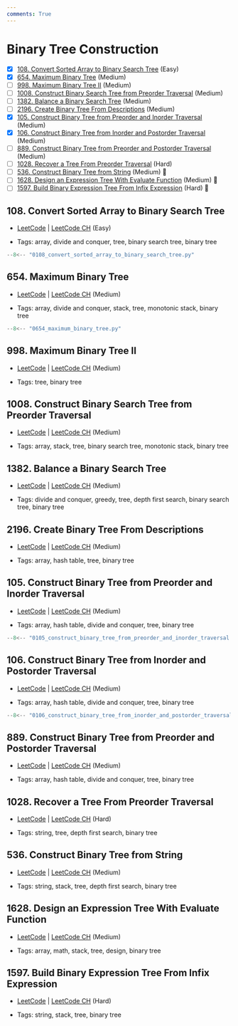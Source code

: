 ```yaml
---
comments: True
---
```


# Binary Tree Construction

- [x] [108. Convert Sorted Array to Binary Search Tree](https://leetcode.cn/problems/convert-sorted-array-to-binary-search-tree/) (Easy)
- [x] [654. Maximum Binary Tree](https://leetcode.cn/problems/maximum-binary-tree/) (Medium)
- [ ] [998. Maximum Binary Tree II](https://leetcode.cn/problems/maximum-binary-tree-ii/) (Medium)
- [ ] [1008. Construct Binary Search Tree from Preorder Traversal](https://leetcode.cn/problems/construct-binary-search-tree-from-preorder-traversal/) (Medium)
- [ ] [1382. Balance a Binary Search Tree](https://leetcode.cn/problems/balance-a-binary-search-tree/) (Medium)
- [ ] [2196. Create Binary Tree From Descriptions](https://leetcode.cn/problems/create-binary-tree-from-descriptions/) (Medium)
- [x] [105. Construct Binary Tree from Preorder and Inorder Traversal](https://leetcode.cn/problems/construct-binary-tree-from-preorder-and-inorder-traversal/) (Medium)
- [x] [106. Construct Binary Tree from Inorder and Postorder Traversal](https://leetcode.cn/problems/construct-binary-tree-from-inorder-and-postorder-traversal/) (Medium)
- [ ] [889. Construct Binary Tree from Preorder and Postorder Traversal](https://leetcode.cn/problems/construct-binary-tree-from-preorder-and-postorder-traversal/) (Medium)
- [ ] [1028. Recover a Tree From Preorder Traversal](https://leetcode.cn/problems/recover-a-tree-from-preorder-traversal/) (Hard)
- [ ] [536. Construct Binary Tree from String](https://leetcode.cn/problems/construct-binary-tree-from-string/) (Medium) 👑
- [ ] [1628. Design an Expression Tree With Evaluate Function](https://leetcode.cn/problems/design-an-expression-tree-with-evaluate-function/) (Medium) 👑
- [ ] [1597. Build Binary Expression Tree From Infix Expression](https://leetcode.cn/problems/build-binary-expression-tree-from-infix-expression/) (Hard) 👑

## 108. Convert Sorted Array to Binary Search Tree

-   [LeetCode](https://leetcode.com/problems/convert-sorted-array-to-binary-search-tree/) | [LeetCode CH](https://leetcode.cn/problems/convert-sorted-array-to-binary-search-tree/) (Easy)

-   Tags: array, divide and conquer, tree, binary search tree, binary tree

```python title="108. Convert Sorted Array to Binary Search Tree - Python Solution"
--8<-- "0108_convert_sorted_array_to_binary_search_tree.py"
```

## 654. Maximum Binary Tree

-   [LeetCode](https://leetcode.com/problems/maximum-binary-tree/) | [LeetCode CH](https://leetcode.cn/problems/maximum-binary-tree/) (Medium)

-   Tags: array, divide and conquer, stack, tree, monotonic stack, binary tree

```python title="654. Maximum Binary Tree - Python Solution"
--8<-- "0654_maximum_binary_tree.py"
```

## 998. Maximum Binary Tree II

-   [LeetCode](https://leetcode.com/problems/maximum-binary-tree-ii/) | [LeetCode CH](https://leetcode.cn/problems/maximum-binary-tree-ii/) (Medium)

-   Tags: tree, binary tree

## 1008. Construct Binary Search Tree from Preorder Traversal

-   [LeetCode](https://leetcode.com/problems/construct-binary-search-tree-from-preorder-traversal/) | [LeetCode CH](https://leetcode.cn/problems/construct-binary-search-tree-from-preorder-traversal/) (Medium)

-   Tags: array, stack, tree, binary search tree, monotonic stack, binary tree

## 1382. Balance a Binary Search Tree

-   [LeetCode](https://leetcode.com/problems/balance-a-binary-search-tree/) | [LeetCode CH](https://leetcode.cn/problems/balance-a-binary-search-tree/) (Medium)

-   Tags: divide and conquer, greedy, tree, depth first search, binary search tree, binary tree

## 2196. Create Binary Tree From Descriptions

-   [LeetCode](https://leetcode.com/problems/create-binary-tree-from-descriptions/) | [LeetCode CH](https://leetcode.cn/problems/create-binary-tree-from-descriptions/) (Medium)

-   Tags: array, hash table, tree, binary tree

## 105. Construct Binary Tree from Preorder and Inorder Traversal

-   [LeetCode](https://leetcode.com/problems/construct-binary-tree-from-preorder-and-inorder-traversal/) | [LeetCode CH](https://leetcode.cn/problems/construct-binary-tree-from-preorder-and-inorder-traversal/) (Medium)

-   Tags: array, hash table, divide and conquer, tree, binary tree

```python title="105. Construct Binary Tree from Preorder and Inorder Traversal - Python Solution"
--8<-- "0105_construct_binary_tree_from_preorder_and_inorder_traversal.py"
```

## 106. Construct Binary Tree from Inorder and Postorder Traversal

-   [LeetCode](https://leetcode.com/problems/construct-binary-tree-from-inorder-and-postorder-traversal/) | [LeetCode CH](https://leetcode.cn/problems/construct-binary-tree-from-inorder-and-postorder-traversal/) (Medium)

-   Tags: array, hash table, divide and conquer, tree, binary tree

```python title="106. Construct Binary Tree from Inorder and Postorder Traversal - Python Solution"
--8<-- "0106_construct_binary_tree_from_inorder_and_postorder_traversal.py"
```

## 889. Construct Binary Tree from Preorder and Postorder Traversal

-   [LeetCode](https://leetcode.com/problems/construct-binary-tree-from-preorder-and-postorder-traversal/) | [LeetCode CH](https://leetcode.cn/problems/construct-binary-tree-from-preorder-and-postorder-traversal/) (Medium)

-   Tags: array, hash table, divide and conquer, tree, binary tree

## 1028. Recover a Tree From Preorder Traversal

-   [LeetCode](https://leetcode.com/problems/recover-a-tree-from-preorder-traversal/) | [LeetCode CH](https://leetcode.cn/problems/recover-a-tree-from-preorder-traversal/) (Hard)

-   Tags: string, tree, depth first search, binary tree

## 536. Construct Binary Tree from String

-   [LeetCode](https://leetcode.com/problems/construct-binary-tree-from-string/) | [LeetCode CH](https://leetcode.cn/problems/construct-binary-tree-from-string/) (Medium)

-   Tags: string, stack, tree, depth first search, binary tree

## 1628. Design an Expression Tree With Evaluate Function

-   [LeetCode](https://leetcode.com/problems/design-an-expression-tree-with-evaluate-function/) | [LeetCode CH](https://leetcode.cn/problems/design-an-expression-tree-with-evaluate-function/) (Medium)

-   Tags: array, math, stack, tree, design, binary tree

## 1597. Build Binary Expression Tree From Infix Expression

-   [LeetCode](https://leetcode.com/problems/build-binary-expression-tree-from-infix-expression/) | [LeetCode CH](https://leetcode.cn/problems/build-binary-expression-tree-from-infix-expression/) (Hard)

-   Tags: string, stack, tree, binary tree
